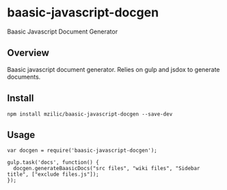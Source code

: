 # baasic-javascript-docgen
Baasic Javascript Document Generator

## Overview
Baasic javascript document generator. Relies on gulp and jsdox to generate documents.

## Install
```
npm install mzilic/baasic-javascript-docgen --save-dev
```
## Usage
```
var docgen = require('baasic-javascript-docgen');

gulp.task('docs', function() {
  docgen.generateBaasicDocs("src files", "wiki files", "Sidebar title", ["exclude files.js"]);
});
```
